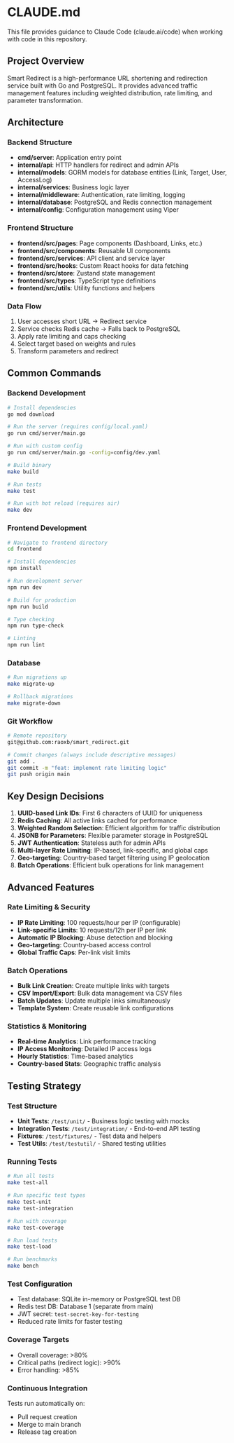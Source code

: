 # CLAUDE.md

This file provides guidance to Claude Code (claude.ai/code) when working with code in this repository.

## Project Overview

Smart Redirect is a high-performance URL shortening and redirection service built with Go and PostgreSQL. It provides advanced traffic management features including weighted distribution, rate limiting, and parameter transformation.

## Architecture

### Backend Structure
- **cmd/server**: Application entry point
- **internal/api**: HTTP handlers for redirect and admin APIs
- **internal/models**: GORM models for database entities (Link, Target, User, AccessLog)
- **internal/services**: Business logic layer
- **internal/middleware**: Authentication, rate limiting, logging
- **internal/database**: PostgreSQL and Redis connection management
- **internal/config**: Configuration management using Viper

### Frontend Structure
- **frontend/src/pages**: Page components (Dashboard, Links, etc.)
- **frontend/src/components**: Reusable UI components
- **frontend/src/services**: API client and service layer
- **frontend/src/hooks**: Custom React hooks for data fetching
- **frontend/src/store**: Zustand state management
- **frontend/src/types**: TypeScript type definitions
- **frontend/src/utils**: Utility functions and helpers

### Data Flow
1. User accesses short URL → Redirect service
2. Service checks Redis cache → Falls back to PostgreSQL
3. Apply rate limiting and caps checking
4. Select target based on weights and rules
5. Transform parameters and redirect

## Common Commands

### Backend Development
```bash
# Install dependencies
go mod download

# Run the server (requires config/local.yaml)
go run cmd/server/main.go

# Run with custom config
go run cmd/server/main.go -config=config/dev.yaml

# Build binary
make build

# Run tests
make test

# Run with hot reload (requires air)
make dev
```

### Frontend Development
```bash
# Navigate to frontend directory
cd frontend

# Install dependencies
npm install

# Run development server
npm run dev

# Build for production
npm run build

# Type checking
npm run type-check

# Linting
npm run lint
```

### Database
```bash
# Run migrations up
make migrate-up

# Rollback migrations
make migrate-down
```

### Git Workflow
```bash
# Remote repository
git@github.com:raoxb/smart_redirect.git

# Commit changes (always include descriptive messages)
git add .
git commit -m "feat: implement rate limiting logic"
git push origin main
```

## Key Design Decisions

1. **UUID-based Link IDs**: First 6 characters of UUID for uniqueness
2. **Redis Caching**: All active links cached for performance
3. **Weighted Random Selection**: Efficient algorithm for traffic distribution
4. **JSONB for Parameters**: Flexible parameter storage in PostgreSQL
5. **JWT Authentication**: Stateless auth for admin APIs
6. **Multi-layer Rate Limiting**: IP-based, link-specific, and global caps
7. **Geo-targeting**: Country-based target filtering using IP geolocation
8. **Batch Operations**: Efficient bulk operations for link management

## Advanced Features

### Rate Limiting & Security
- **IP Rate Limiting**: 100 requests/hour per IP (configurable)
- **Link-specific Limits**: 10 requests/12h per IP per link
- **Automatic IP Blocking**: Abuse detection and blocking
- **Geo-targeting**: Country-based access control
- **Global Traffic Caps**: Per-link visit limits

### Batch Operations
- **Bulk Link Creation**: Create multiple links with targets
- **CSV Import/Export**: Bulk data management via CSV files
- **Batch Updates**: Update multiple links simultaneously
- **Template System**: Create reusable link configurations

### Statistics & Monitoring
- **Real-time Analytics**: Link performance tracking
- **IP Access Monitoring**: Detailed IP access logs
- **Hourly Statistics**: Time-based analytics
- **Country-based Stats**: Geographic traffic analysis

## Testing Strategy

### Test Structure
- **Unit Tests**: `/test/unit/` - Business logic testing with mocks
- **Integration Tests**: `/test/integration/` - End-to-end API testing
- **Fixtures**: `/test/fixtures/` - Test data and helpers
- **Test Utils**: `/test/testutil/` - Shared testing utilities

### Running Tests
```bash
# Run all tests
make test-all

# Run specific test types
make test-unit
make test-integration

# Run with coverage
make test-coverage

# Run load tests
make test-load

# Run benchmarks
make bench
```

### Test Configuration
- Test database: SQLite in-memory or PostgreSQL test DB
- Redis test DB: Database 1 (separate from main)
- JWT secret: `test-secret-key-for-testing`
- Reduced rate limits for faster testing

### Coverage Targets
- Overall coverage: >80%
- Critical paths (redirect logic): >90%
- Error handling: >85%

### Continuous Integration
Tests run automatically on:
- Pull request creation
- Merge to main branch
- Release tag creation